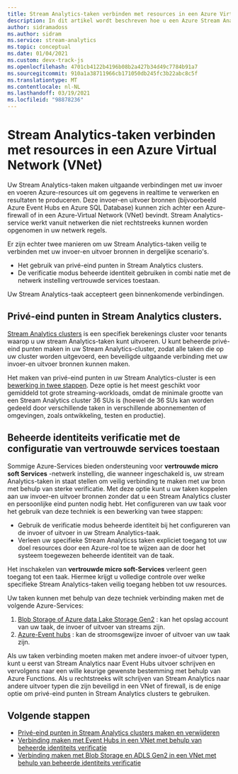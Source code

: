 ```yaml
---
title: Stream Analytics-taken verbinden met resources in een Azure Virtual Network (VNET)
description: In dit artikel wordt beschreven hoe u een Azure Stream Analytics-taak verbindt met resources die zich in een VNET bevinden.
author: sidramadoss
ms.author: sidram
ms.service: stream-analytics
ms.topic: conceptual
ms.date: 01/04/2021
ms.custom: devx-track-js
ms.openlocfilehash: 4701cb4122b4196b08b2a427b34d49c7784b91a7
ms.sourcegitcommit: 910a1a38711966cb171050db245fc3b22abc8c5f
ms.translationtype: MT
ms.contentlocale: nl-NL
ms.lasthandoff: 03/19/2021
ms.locfileid: "98878236"
---
```

# <a name="connect-stream-analytics-jobs-to-resources-in-an-azure-virtual-network-vnet"></a>Stream Analytics-taken verbinden met resources in een Azure Virtual Network (VNet)

Uw Stream Analytics-taken maken uitgaande verbindingen met uw invoer en voeren Azure-resources uit om gegevens in realtime te verwerken en resultaten te produceren. Deze invoer-en uitvoer bronnen (bijvoorbeeld Azure Event Hubs en Azure SQL Database) kunnen zich achter een Azure-firewall of in een Azure-Virtual Network (VNet) bevindt. Stream Analytics-service werkt vanuit netwerken die niet rechtstreeks kunnen worden opgenomen in uw netwerk regels.

Er zijn echter twee manieren om uw Stream Analytics-taken veilig te verbinden met uw invoer-en uitvoer bronnen in dergelijke scenario's.
* Het gebruik van privé-eind punten in Stream Analytics clusters.
* De verificatie modus beheerde identiteit gebruiken in combi natie met de netwerk instelling vertrouwde services toestaan.

Uw Stream Analytics-taak accepteert geen binnenkomende verbindingen.

## <a name="private-endpoints-in-stream-analytics-clusters"></a>Privé-eind punten in Stream Analytics clusters.
[Stream Analytics clusters](./cluster-overview.md) is een specifiek berekenings cluster voor tenants waarop u uw stream Analytics-taken kunt uitvoeren. U kunt beheerde privé-eind punten maken in uw Stream Analytics-cluster, zodat alle taken die op uw cluster worden uitgevoerd, een beveiligde uitgaande verbinding met uw invoer-en uitvoer bronnen kunnen maken.

Het maken van privé-eind punten in uw Stream Analytics-cluster is een [bewerking in twee stappen](./private-endpoints.md). Deze optie is het meest geschikt voor gemiddeld tot grote streaming-workloads, omdat de minimale grootte van een Stream Analytics cluster 36 SUs is (hoewel de 36 SUs kan worden gedeeld door verschillende taken in verschillende abonnementen of omgevingen, zoals ontwikkeling, testen en productie).

## <a name="managed-identity-authentication-with-allow-trusted-services-configuration"></a>Beheerde identiteits verificatie met de configuratie van vertrouwde services toestaan
Sommige Azure-Services bieden ondersteuning voor **vertrouwde micro soft Services** -netwerk instelling, die wanneer ingeschakeld is, uw stream Analytics-taken in staat stellen om veilig verbinding te maken met uw bron met behulp van sterke verificatie. Met deze optie kunt u uw taken koppelen aan uw invoer-en uitvoer bronnen zonder dat u een Stream Analytics cluster en persoonlijke eind punten nodig hebt. Het configureren van uw taak voor het gebruik van deze techniek is een bewerking van twee stappen:
* Gebruik de verificatie modus beheerde identiteit bij het configureren van de invoer of uitvoer in uw Stream Analytics-taak.
* Verleen uw specifieke Stream Analyticss taken expliciet toegang tot uw doel resources door een Azure-rol toe te wijzen aan de door het systeem toegewezen beheerde identiteit van de taak. 

Het inschakelen van **vertrouwde micro soft-Services** verleent geen toegang tot een taak. Hiermee krijgt u volledige controle over welke specifieke Stream Analytics-taken veilig toegang hebben tot uw resources. 

Uw taken kunnen met behulp van deze techniek verbinding maken met de volgende Azure-Services:
1. [Blob Storage of Azure data Lake Storage Gen2](./blob-output-managed-identity.md) : kan het opslag account van uw taak, de invoer of uitvoer van streams zijn.
2. [Azure-Event hubs](./event-hubs-managed-identity.md) : kan de stroomsgewijze invoer of uitvoer van uw taak zijn.

Als uw taken verbinding moeten maken met andere invoer-of uitvoer typen, kunt u eerst van Stream Analytics naar Event Hubs uitvoer schrijven en vervolgens naar een wille keurige gewenste bestemming met behulp van Azure Functions. Als u rechtstreeks wilt schrijven van Stream Analytics naar andere uitvoer typen die zijn beveiligd in een VNet of firewall, is de enige optie om privé-eind punten in Stream Analytics clusters te gebruiken.

## <a name="next-steps"></a>Volgende stappen

* [Privé-eind punten in Stream Analytics clusters maken en verwijderen](./private-endpoints.md)
* [Verbinding maken met Event Hubs in een VNet met behulp van beheerde identiteits verificatie](./event-hubs-managed-identity.md)
* [Verbinding maken met Blob Storage en ADLS Gen2 in een VNet met behulp van beheerde identiteits verificatie](./blob-output-managed-identity.md)
